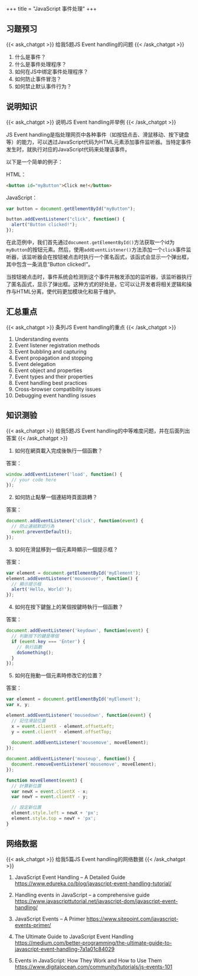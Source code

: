 +++
title = "JavaScript 事件处理"
+++
## 习题预习
{{< ask_chatgpt >}}
给我5题JS Event handling的问题
{{< /ask_chatgpt >}}



1. 什么是事件？
2. 什么是事件处理程序？
3. 如何在JS中绑定事件处理程序？
4. 如何防止事件冒泡？
5. 如何禁止默认事件行为？   

## 说明知识
{{< ask_chatgpt >}}
说明JS Event handling并举例
{{< /ask_chatgpt >}}



JS Event handling是指处理网页中各种事件（如按钮点击、滑鼠移动、按下键盘等）的能力，可以透过JavaScript代码为HTML元素添加事件监听器。当特定事件发生时，就执行对应的JavaScript代码来处理该事件。

以下是一个简单的例子：

HTML：

```html
<button id="myButton">Click me!</button>
```

JavaScript：

```javascript
var button = document.getElementById("myButton");

button.addEventListener("click", function() {
  alert("Button clicked!");
});
```

在此范例中，我们首先通过`document.getElementById()`方法获取一个id为`myButton`的按钮元素。然后，使用`addEventListener()`方法添加一个`click`事件监听器，该监听器会在按钮被点击时执行一个匿名函式，该函式会显示一个弹出框，其中包含一条消息“Button clicked!”。

当按钮被点击时，事件系统会检测到这个事件并触发添加的监听器，该监听器执行了匿名函式，显示了弹出框。这种方式的好处是，它可以让开发者将相关逻辑和操作与HTML分离，使代码更加模块化和易于维护。   

## 汇总重点
{{< ask_chatgpt >}}
条列JS Event handling的重点
{{< /ask_chatgpt >}}



1. Understanding events
2. Event listener registration methods
3. Event bubbling and capturing
4. Event propagation and stopping
5. Event delegation
6. Event object and properties
7. Event types and their properties
8. Event handling best practices
9. Cross-browser compatibility issues
10. Debugging event handling issues   

## 知识测验
{{< ask_chatgpt >}}
给我5题JS Event handling的中等难度问题，并在后面列出答案
{{< /ask_chatgpt >}}



1. 如何在網頁載入完成後執行一個函數？

答案：

```js
window.addEventListener('load', function() {
  // your code here
});
```

2. 如何防止點擊一個連結時頁面跳轉？

答案：

```js
document.addEventListener('click', function(event) {
  // 防止連結默認行為
  event.preventDefault();
});
```

3. 如何在滑鼠移到一個元素時顯示一個提示框？

答案：

```js
var element = document.getElementById('myElement');
element.addEventListener('mouseover', function() {
  // 顯示提示框
  alert('Hello, World!');
});
```

4. 如何在按下鍵盤上的某個按鍵時執行一個函數？

答案：

```js
document.addEventListener('keydown', function(event) {
  // 判斷按下的鍵是哪個
  if (event.key === 'Enter') {
    // 執行函數
    doSomething();
  }
});
```

5. 如何在拖動一個元素時修改它的位置？

答案：

```js
var element = document.getElementById('myElement');
var x, y;

element.addEventListener('mousedown', function(event) {
  // 記住滑鼠位置
  x = event.clientX - element.offsetLeft;
  y = event.clientY - element.offsetTop;
  
  document.addEventListener('mousemove', moveElement);
});

document.addEventListener('mouseup', function() {
  document.removeEventListener('mousemove', moveElement);
});

function moveElement(event) {
  // 計算新位置
  var newX = event.clientX - x;
  var newY = event.clientY - y;

  // 設定新位置
  element.style.left = newX + 'px';
  element.style.top = newY + 'px';
}
```   

## 网络数据
{{< ask_chatgpt >}}
给我5篇JS Event handling的网络数据
{{< /ask_chatgpt >}}



1. JavaScript Event Handling – A Detailed Guide
https://www.edureka.co/blog/javascript-event-handling-tutorial/

2. Handling events in JavaScript – a comprehensive guide
https://www.javascripttutorial.net/javascript-dom/javascript-event-handling/

3. JavaScript Events – A Primer
https://www.sitepoint.com/javascript-events-primer/

4. The Ultimate Guide to JavaScript Event Handling
https://medium.com/better-programming/the-ultimate-guide-to-javascript-event-handling-7a1a01c84029

5. Events in JavaScript: How They Work and How to Use Them
https://www.digitalocean.com/community/tutorials/js-events-101   

